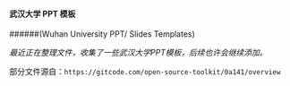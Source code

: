 #### 武汉大学 PPT 模板
######(Wuhan University PPT/ Slides Templates)

*最近正在整理文件，收集了一些武汉大学PPT模板，后续也许会继续添加。*

部分文件源自：`https://gitcode.com/open-source-toolkit/0a141/overview`
